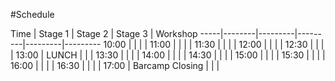 #Schedule

Time | Stage 1 | Stage 2 | Stage 3 | Workshop
-----|--------|---------|---------|---------|---------
10:00  | | | |
11:00  | | | | 
11:30  | | | | 
12:00  | | | | 
12:30  | | | | 
13:00  | LUNCH                  | | | 
13:30  |                        | | | 
14:00  | | | | 
14:30  | | | | 
15:00  | | | | 
15:30  | | | | 
16:00  | | | | 
16:30  | | | | 
17:00  | Barcamp Closing        | | | 
